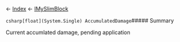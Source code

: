 ← [Index](Api-Index) ← [IMySlimBlock](VRage.Game.ModAPI.Ingame.IMySlimBlock)

```csharp[float](System.Single) AccumulatedDamage```##### Summary

Current accumlated damage, pending application

